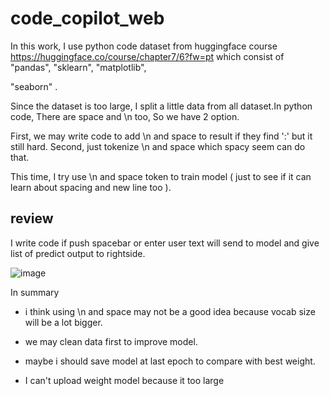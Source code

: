 # code_copilot_web

In this work, I use python code dataset from huggingface course https://huggingface.co/course/chapter7/6?fw=pt which consist of "pandas", "sklearn", "matplotlib", 

"seaborn" .

Since the dataset is too large, I split a little data from all dataset.In python code, There are space and \n too, So we have 2 option. 

First, we may write code to add \n and space to result if they find ':' but it still hard. Second, just tokenize \n and space which spacy seem can do that.

This time, I try use \n and space token to train model ( just to see if it can learn about spacing and new line too ). 

## review

 I write code if push spacebar or enter user text will send to model and give list of predict output to rightside.

![image](https://user-images.githubusercontent.com/78832408/220660554-346a3e93-73cd-45ad-959c-2a4c75c097f8.png)




In summary

 - i think using \n and space may not be a good idea because vocab size will be a lot bigger.
 
 - we may clean data first to improve model.  
 
 - maybe i should save model at last epoch to compare with best weight.
 
 - I can't upload weight model because it too large
 

